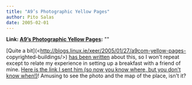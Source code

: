 ```yaml
---
title: "A9’s Photographic Yellow Pages"
author: Pito Salas
date: 2005-02-01
---
```


**Link: [A9’s Photographic Yellow Pages](None):** ""

[Quite a bit](<http://blogs.linux.ie/xeer/2005/01/27/a9com-yellow-pages-
copyrighted-buildings/>) [has been
written](<http://softtechvc.blogs.com/software_only/2005/01/a9_yellow_pages.html>)
about this, so I won't repeat except to relate my experience in setting up a
breakfast with a friend of mine. [Here is the link I sent him (so now you know
where, but you don't know
when!)](<http://www.amazon.com/gp/yp/B0003GKFQK/002-5349435-1904851?>)!
Amusing to see the photo and the map of the place, isn't it?


